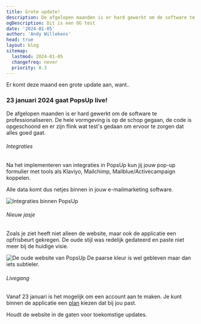 ```yaml
---
title: Grote update!
description: De afgelopen maanden is er hard gewerkt om de software te professionaliseren en er komt deze maand een grote update aan!
ogDescription: Dit is een OG test
date: '2024-01-05'
author: 'Andy Willekens'
head: true
layout: blog
sitemap:
  lastmod: 2024-01-05
  changefreq: never
  priority: 0.3
---
```


Er komt deze maand een grote update aan, want..

### 23 januari 2024 gaat PopsUp live!

De afgelopen maanden is er hard gewerkt om de software te professionaliseren. De hele vormgeving is op de schop gegaan, de code is opgeschoond en er zijn flink wat test's gedaan om ervoor te zorgen dat alles goed gaat.

###### Integraties

Na het implementeren van integraties in PopsUp kun jij jouw pop-up formulier met tools als Klaviyo, Mailchimp, Mailblue/Activecampaign koppelen.

Alle data komt dus netjes binnen in jouw e-mailmarketing software.

![Integraties binnen PopsUp](/assets/images/blog/grote-update_1.jpg 'Koppelen met jouw favoriete e-mailmarketing software')

###### Nieuw jasje

Zoals je ziet heeft niet alleen de website, maar ook de applicatie een opfrisbeurt gekregen. De oude stijl was redelijk gedateerd en paste niet meer bij de huidige visie.

![De oude website van PopsUp](/assets/images/blog/grote-update_2.jpg 'Iets te veel paars..')
De paarse kleur is wel gebleven maar dan iets subtieler.

###### Livegang

Vanaf 23 januari is het mogelijk om een account aan te maken. Je kunt binnen de applicatie een [plan](/prijzen) kiezen dat bij jou past.

Houdt de website in de gaten voor toekomstige updates.
